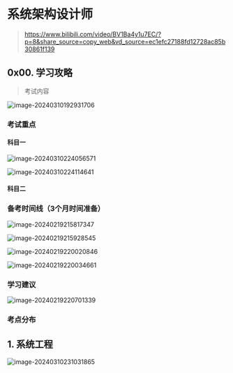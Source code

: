 # 系统架构设计师

> https://www.bilibili.com/video/BV1Ba4y1u7EC/?p=8&share_source=copy_web&vd_source=ec1efc27188fd12728ac85b30861f139

## 0x00. 学习攻略

>考试内容

![image-20240310192931706](https://cdn.fengxianhub.top/resources-master/image-20240310192931706.png)

### 考试重点

#### 科目一

![image-20240310224056571](https://cdn.fengxianhub.top/resources-master/image-20240310224056571.png)

![image-20240310224114641](https://cdn.fengxianhub.top/resources-master/image-20240310224114641.png)

#### 科目二



### 备考时间线（3个月时间准备）

![image-20240219215817347](https://cdn.fengxianhub.top/resources-master/image-20240219215817347.png)

![image-20240219215928545](https://cdn.fengxianhub.top/resources-master/image-20240219215928545.png)

![image-20240219220020846](https://cdn.fengxianhub.top/resources-master/image-20240219220020846.png)

![image-20240219220034661](https://cdn.fengxianhub.top/resources-master/image-20240219220034661.png)

### 学习建议

![image-20240219220701339](https://cdn.fengxianhub.top/resources-master/image-20240219220701339.png)

### 考点分布



## 1. 系统工程

![image-20240310231031865](https://cdn.fengxianhub.top/resources-master/image-20240310231031865.png)











